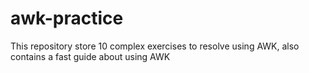 # awk-practice
This repository store 10 complex exercises to resolve using AWK, also contains a fast guide about using AWK

